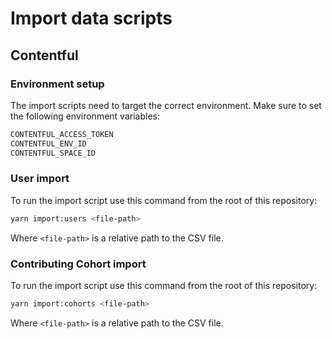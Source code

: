 # Import data scripts

## Contentful

### Environment setup

The import scripts need to target the correct environment. Make sure to set the following environment variables:

```sh
CONTENTFUL_ACCESS_TOKEN
CONTENTFUL_ENV_ID
CONTENTFUL_SPACE_ID
```

### User import

To run the import script use this command from the root of this repository:

```bash
yarn import:users <file-path>
```

Where `<file-path>` is a relative path to the CSV file.

### Contributing Cohort import

To run the import script use this command from the root of this repository:

```bash
yarn import:cohorts <file-path>
```

Where `<file-path>` is a relative path to the CSV file.
